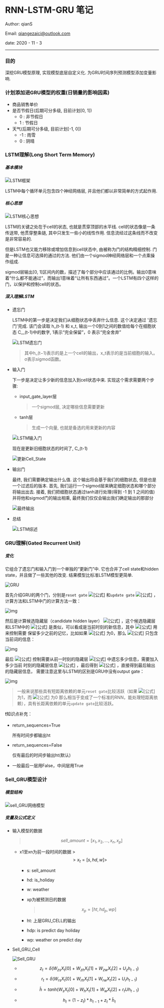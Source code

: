 # RNN-LSTM-GRU 笔记
Author: qianS

Email: qiangezaici@outlook.com

date: 2020 - 11 - 3

---

### 目的

深挖GRU模型原理, 实现模型底层自定义化. 为GRU时间序列预测模型添加变量影响.

### 计划添加进GRU模型的权重(日销量的影响因素)

- 商品销售单价
- 是否节假日(后期可分多级, 目前计划[0, 1])
  - 0 : 非节假日
  - 1 : 节假日
- 天气(后期可分多级, 目前计划[-1, 0])
  - -1 : 雨雪
  -  0  : 阴晴

### LSTM理解(Long Short Term Memory)

##### 基本模块

![LSTM框架](.\LSTM框架.png)

LSTM中每个循环单元包含四个神经网络层, 并且他们都以非常简单的方式起作用.

##### 核心思想

![LSTM核心思想](.\LSTM核心思想.png)

LSTM的关键之处在于cell的状态, 也就是贯穿顶部的水平线. cell的状态像是一条传送带, 他贯穿整条链, 其中只发生一些小的线性作用. 信息流经过这条线而不改变是非常容易的.

但是LSTM也又能力移除或增加信息到cell状态中, 由被称为门的结构精细控制. 门是一种让信息可选择的通过的方法. 他们由一个sigmod神经网络层和一个点乘操作组成. 

sigmod层输出[0, 1]区间内的数，描述了每个部分中应该通过的比例。输出0意味着“什么都不能通过”，而输出1意味着“让所有东西通过”。一个LSTM有四个这样的门，以保护和控制cell的状态。

##### 深入理解LSTM

- 遗忘门

  LSTM中的第一步是决定我们从细胞状态中丢弃什么信息. 这个决定通过 '遗忘门'完成. 该门会读取 h_(t-1) 和 x_t, 输出一个0到1之间的数值给每个在细胞状态 C__(t-1)中的数字,  1表示“完全保留”，0 表示“完全舍弃”

  ![LSTM遗忘门](.\LSTM遗忘门.jpg)

  > 其中h_(t−1)表示的是上一个cell的输出，x_t表示的是当前细胞的输入。σ表示sigmod函数。

- 输入门

  下一步是决定让多少新的信息加入到cell状态中来. 实现这个需求需要两个步骤: 

  - input_gate_layer层

    > 一个sigmod层, 决定哪些信息需要更新

  - tanh层

    > 生成一个向量, 也就是备选的用来更新的内容

  ![LSTM输入门](.\LSTM输入门.png)

  现在是更新旧细胞状态的时间了, C_(t-1)

  ![更新Cell_State](.\更新Cell_State.png)

- 输出门

  最终, 我们需要确定输出什么值. 这个输出将会基于我们的细胞状态, 但是也是一个过滤后的版本. 首先, 我们运行一个sigmod层来确定细胞状态和哪个部分将输出出去. 接着, 我们把细胞状态通过tanh进行处理(得到 -1 到 1 之间的值)并将他和sigmod门的输出相乘, 最终我们仅仅会输出我们确定输出的那部分

  ![最终输出](.\最终输出.png)

- 总结

  ![LSTM综述](.\LSTM综述.png)

### GRU理解(Gated Recurrent Unit)

##### 变化

它组合了遗忘门和输入门到一个单独的“更新门”中. 它也合并了cell state和hidden state，并且做了一些其他的改变. 结果模型比标准LSTM模型更简单. 

![GRU](.\GRU.png)

首先介绍GRU的两个门，分别是`reset gate` ![[公式]](https://www.zhihu.com/equation?tex=r_t) 和`update gate` ![[公式]](https://www.zhihu.com/equation?tex=z_t) ，计算方法和LSTM中门的计算方法一致：

![img](./v2-879243a8021092936ddd0ad4fc33af19_720w.jpg)

然后是计算候选隐藏层（candidate hidden layer） ![[公式]](https://www.zhihu.com/equation?tex=%5Ctilde%7Bh%7D_t) ，这个候选隐藏层 和LSTM中的 ![[公式]](https://www.zhihu.com/equation?tex=%5Ctilde%7Bc%7D_t) 是类似，可以看成是当前时刻的新信息，其中 ![[公式]](https://www.zhihu.com/equation?tex=r_t) 用来控制需要 保留多少之前的记忆，比如如果 ![[公式]](https://www.zhihu.com/equation?tex=r_t) 为0，那么 ![[公式]](https://www.zhihu.com/equation?tex=%5Ctilde%7Bh%7D_t) 只包含当前词的信息：

![img](./v2-c6865af4c2a03a286fb45d16ae537473_720w.jpg)

最后 ![[公式]](https://www.zhihu.com/equation?tex=z_t) 控制需要从前一时刻的隐藏层 ![[公式]](https://www.zhihu.com/equation?tex=h_%7Bt%E2%88%921%7D) 中遗忘多少信息，需要加入多少当前 时刻的隐藏层信息 ![[公式]](https://www.zhihu.com/equation?tex=%5Ctilde%7Bh%7D_t) ，最后得到 ![[公式]](https://www.zhihu.com/equation?tex=h_t) ，直接得到最后输出的隐藏层信息， 需要注意这里与LSTM的区别是GRU中没有output gate：

![img](./v2-e0a333f9f11e0b4c762d14c4e7d01fc7_720w.jpg)

> 一般来说那些具有短距离依赖的单元`reset gate`比较活跃（如果 ![[公式]](https://www.zhihu.com/equation?tex=r_t) 为1，而 ![[公式]](https://www.zhihu.com/equation?tex=z_t) 为0 那么相当于变成了一个标准的RNN，能处理短距离依赖），具有长距离依赖的单元`update gate`比较活跃。

❗知识点补充：

- return_sequences=True

  所有时间步都输出ht

- return_sequences=False

  仅有最后的时间步输出ht(默认)

- 一般最后一层用False，中间层用True

### Sell_GRU模型设计

##### 模型结构

![sell_GRU网络模型](sell_GRU网络模型.png)

##### 变量及公式定义

- 输入模型的数据 
  > $$
  > sell\_amount=[x_1,x_2,...,x_n,x_p]
  > $$

  - x1至xn为前一段时间的数据
		> $$
		> x_t=[s,hd,w]
		> $$

  	- s: sell_amount
  	- hd: is_holiday
  	- w: weather

	- xp为被预测日的数据 
	
		> $$
		> x_{p}=[ht,hd_p,wp]
		> $$

    - ht: 上层GRU_CELL的输出
    - hdp: is predict day holiday
    - wp: weather on predict day
  
  
- Sell_GRU_Cell

  ![Sell_GRU](Sell_GRU.png)

  - $$
    z_t=	\delta(W_{zs}X_t[0]\ +\ W_{zh}X_t[1]\ +\ W_{zw}X_t[2]\ +\ U_zh_{t-1})
    $$

  - $$
    r_t=\delta(W_{rs}X_t[0]\ +\ W_{rh}X_t[1]\ +\ W_{rw}X_t[2]\ +\ U_rh_{t-1})
    $$

  - $$
    \hat h=tanh(W_{s}X_t[0]\ +\ W_{h}X_t[1]\ +\ W_{w}X_t[2]\ +\ r_tUh_{t-1})
    $$

  - $$
    h_t=(1-z_t)\ast h_{t-1} + z_t \ast \hat h_t
    $$

  